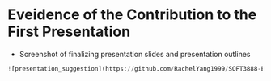 # **Eveidence of the Contribution to the First Presentation**

* Screenshot of finalizing  presentation slides and presentation outlines

```python
![presentation_suggestion](https://github.com/RachelYang1999/SOFT3888-Evidence/blob/main/Week5/presentation_suggestion.png)
```

